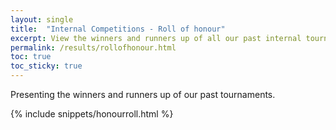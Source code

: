 ```yaml
---
layout: single
title:  "Internal Competitions - Roll of honour"
excerpt: View the winners and runners up of all our past internal tournaments.
permalink: /results/rollofhonour.html
toc: true
toc_sticky: true
---
```


Presenting the winners and runners up of our past tournaments.

{% include snippets/honourroll.html %}